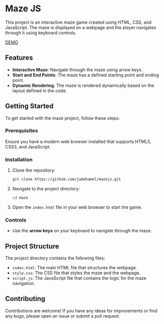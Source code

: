 # Maze JS

This project is an interactive maze game created using HTML, CSS, and JavaScript. The maze is displayed on a webpage and the player navigates through it using keyboard controls.

[DEMO](https://jadehamel.fr/maze)

## Features

- **Interactive Maze**: Navigate through the maze using arrow keys.
- **Start and End Points**: The maze has a defined starting point and ending point.
- **Dynamic Rendering**: The maze is rendered dynamically based on the layout defined in the code.

## Getting Started

To get started with the maze project, follow these steps:

### Prerequisites

Ensure you have a modern web browser installed that supports HTML5, CSS3, and JavaScript.

### Installation

1. Clone the repository:

   ```sh
   git clone https://github.com/jadehamel/mazejs.git
   ```

2. Navigate to the project directory:

   ```sh
   cd maze
   ```

3. Open the `index.html` file in your web browser to start the game.

### Controls

- Use the **arrow keys** on your keyboard to navigate through the maze.

## Project Structure

The project directory contains the following files:

- `index.html`: The main HTML file that structures the webpage.
- `style.css`: The CSS file that styles the maze and the webpage.
- `script.js`: The JavaScript file that contains the logic for the maze navigation.

## Contributing

Contributions are welcome! If you have any ideas for improvements or find any bugs, please open an issue or submit a pull request.
